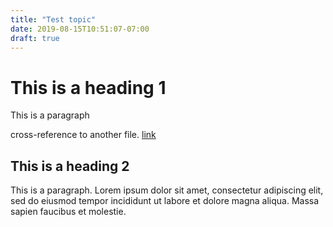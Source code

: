 ```yaml
---
title: "Test topic"
date: 2019-08-15T10:51:07-07:00
draft: true
---
```


# This is a heading 1

This is a paragraph

cross-reference to another file. [link](anothertest)

## This is a heading 2

This is a paragraph. Lorem ipsum dolor sit amet, consectetur adipiscing elit, sed do eiusmod tempor incididunt ut labore et dolore magna aliqua. Massa sapien faucibus et molestie.
